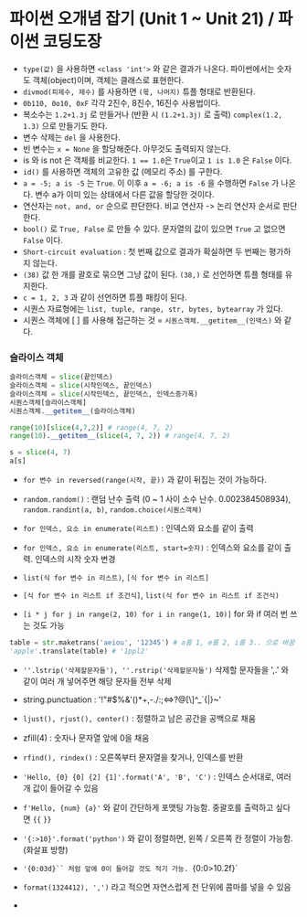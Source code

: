 # 파이썬 오개념 잡기 (Unit 1 ~ Unit 21) / 파이썬 코딩도장
- `type(값)` 을 사용하면 `<class 'int'>` 와 같은 결과가 나온다. 파이썬에서는 숫자도 객체(object)이며, 객체는 클래스로 표현한다.
- `divmod(피제수, 제수)` 를 사용하면 `(몫, 나머지)` 튜플 형태로 반환된다.
- `0b110, 0o10, 0xF` 각각 2진수, 8진수, 16진수 사용법이다.
- 복소수는 `1.2+1.3j` 로 만들거나 (반환 시 `(1.2+1.3j)` 로 출력) `complex(1.2, 1.3)` 으로 만들기도 한다.
- 변수 삭제는 `del` 을 사용한다.
- 빈 변수는 `x = None` 을 할당해준다. 아무것도 출력되지 않는다.
- is 와 is not 은 객체를 비교한다. `1 == 1.0`은 `True`이고 `1 is 1.0` 은 `False` 이다.
- `id()` 를 사용하면 객체의 고유한 값 (메모리 주소) 를 구한다.
- `a = -5; a is -5` 는 `True`. 이 이후 `a = -6; a is -6` 을 수행하면 `False` 가 나온다. 변수 a가 이미 있는 상태에서 다른 값을 할당한 것이다.
- 연산자는 `not, and, or` 순으로 판단한다. 비교 연산자 -> 논리 연산자 순서로 판단한다.
- `bool()` 로 `True, False` 로 만들 수 있다. 문자열의 값이 있으면 `True` 고 없으면 `False` 이다.
- `Short-circuit evaluation` : 첫 번째 값으로 결과가 확실하면 두 번째는 평가하지 않는다.
- `(38)` 값 한 개를 괄호로 묶으면 그냥 값이 된다. `(38,)` 로 선언하면 튜플 형태를 유지한다.
- `c = 1, 2, 3` 과 같이 선언하면 튜플 패킹이 된다.
- 시퀀스 자료형에는 `list, tuple, range, str, bytes, bytearray` 가 있다.
- 시퀀스 객체에 [ ] 를 사용해 접근하는 것 = `시퀀스객체.__getitem__(인덱스)` 와 같다.
### 슬라이스 객체
```py
슬라이스객체 = slice(끝인덱스)
슬라이스객체 = slice(시작인덱스, 끝인덱스)
슬라이스객체 = slice(시작인덱스, 끝인덱스, 인덱스증가폭)
시퀀스객체[슬라이스객체]
시퀀스객체.__getitem__(슬라이스객체)

range(10)[slice(4,7,2)] # range(4, 7, 2)
range(10).__getitem__(slice(4, 7, 2)) # range(4, 7, 2)

s = slice(4, 7)
a[s]
```
- `for 변수 in reversed(range(시작, 끝))` 과 같이 뒤집는 것이 가능하다.
- `random.random()` : 랜덤 난수 출력 (0 ~ 1 사이 소수 난수. 0.002384508934), `random.randint(a, b)`, `random.choice(시퀀스객체)`

- `for 인덱스, 요소 in enumerate(리스트)` : 인덱스와 요소를 같이 출력
- `for 인덱스, 요소 in enumerate(리스트, start=숫자)` : 인덱스와 요소를 같이 출력. 인덱스의 시작 숫자 변경
- `list(식 for 변수 in 리스트)`, `[식 for 변수 in 리스트]`
- `[식 for 변수 in 리스트 if 조건식]`, `list(식 for 변수 in 리스트 if 조건식)`
- `[i * j for j in range(2, 10) for i in range(1, 10)]` for 와 if 여러 번 쓰는 것도 가능

```py
table = str.maketrans('aeiou', '12345') # a를 1, e를 2, i를 3.. 으로 바꿈
'apple'.translate(table) # '1ppl2'
```

- ` ''.lstrip('삭제할문자들'), ''.rstrip('삭제할문자들') ` 삭제할 문자들을 ',.' 와 같이 여러 개 넣어주면 해당 문자들 전부 삭제

- string.punctuation : '!"#$%&\'()*+,-./:;<=>?@[\\]^_`{|}~'
- `ljust(), rjust(), center()` : 정렬하고 남은 공간을 공백으로 채움
- zfill(4) : 숫자나 문자열 앞에 0을 채움
- `rfind(), rindex()` : 오른쪽부터 문자열을 찾거나, 인덱스를 반환
- `'Hello, {0} {0] {2] {1]'.format('A', 'B', 'C')` : 인덱스 순서대로, 여러 개 값이 들어갈 수 있음
- `f'Hello, {num} {a}'` 와 같이 간단하게 포맷팅 가능함. 중괄호를 출력하고 싶다면 `{{` `}}`
- `'{:>10}'.format('python')` 와 같이 정렬하면, 왼쪽 / 오른쪽 칸 정렬이 가능함. (화살표 방향)
- `'{0:03d}`` 처럼 앞에 0이 들어갈 것도 적기 가능. `{0:0>10.2f}`
- `format(1324412), ',')` 라고 적으면 자연스럽게 천 단위에 콤마를 넣을 수 있음
- 
